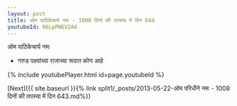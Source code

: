 ```yaml
---
layout: post
title: ओम पाठिकेचार्य नमः - 1008 दिनों की तपस्या में दिन 644
youtubeId: 06LpPWEV2A4
---
```

 
 
 ओम पाठिकेचार्य नमः  
 
 -  गरुड पक्ष्यांच्या राजाच्या रूपात कोण आहे 
 
  
 
  
 
 
 
 
 
 


{% include youtubePlayer.html id=page.youtubeId %}
 
[Next]({{ site.baseurl }}{% link  split1/_posts/2013-05-22-ओम परिधीने नमः - 1008 दिनों की तपस्या में दिन 643.md%})
 
